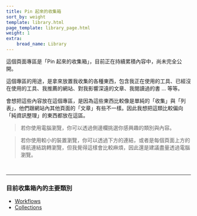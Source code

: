 ```yaml
---
title: Pin 起來的收集箱
sort_by: weight
template: library.html
page_template: library_page.html
weight: 1
extra:
    bread_name: Library
---
```


這個頁面專區是「Pin 起來的收集箱」，目前正在持續累積內容中，尚未完全公開。

這個專區的用途，是拿來放置我收集的各種東西，包含我正在使用的工具、已經沒在使用的工具、我推薦的網站、對我影響深遠的文章、我閱讀過的書 ... 等等。

會想把這些內容放在這個專區，是因為這些東西比較像是單純的「收集」與「列表」，他們跟網站內其他頁面的「文章」有些不一樣。因此我想把這類比較偏向「純資訊整理」的東西都放在這區。

> 若你使用電腦瀏覽，你可以透過側邊欄挑選你感興趣的類別與內容。

> 若你使用較小的裝置瀏覽，你可以透過下方的連結，或者是每個頁面上方的導航連結跳轉瀏覽，但我覺得這樣會比較麻煩，因此還是建議盡量透過電腦瀏覽。

<br>

---

### 目前收集箱內的主要類別

- [Workflows](/library/workflows)
- [Collections](/library/collections)

